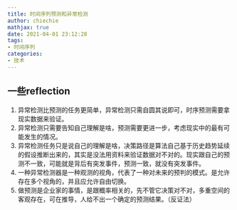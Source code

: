```yaml
---
title: 时间序列预测和异常检测
author: chiechie
mathjax: true
date: 2021-04-01 23:12:28
tags:
- 时间序列
categories:
- 技术
---
```


## 一些reflection

1. 异常检测比预测的任务更简单，异常检测只需自圆其说即可，时序预测需要拿现实数据来验证。
2. 异常检测只需要告知自己理解是啥，预测需要更进一步，考虑现实中的最有可能发生的情况。
3. 异常检测任务只是说自己的理解是啥，决策路径是算法自己基于历史趋势延续的假设推断出来的，其实是没法用资料来验证数据对不对的。现实跟自己的预测不一致，可能就是背后有突发事件，预测一致，就没有突发事件。
4. 一种异常检测器是一种观测的视角，代表了一种对未来的预判的模式。是允许存在多个视角的，并且应允许自由切换。
5. 做预测是企业家的事情，是跟概率相关的，先不管它决策对不对，多重空间的客观存在，可在推导，人给不出一个确定的预测结果。（反证法）